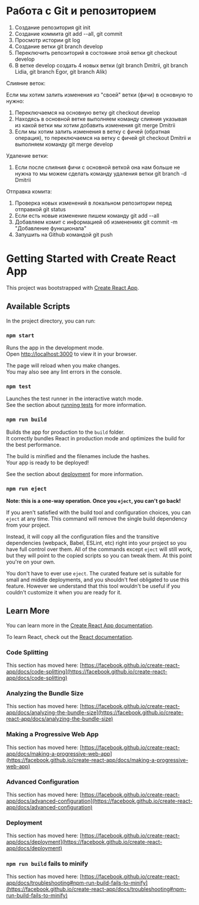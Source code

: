 # Работа с Git и репозиторием

1. Создание репозитория git init
2. Создание коммита git add --all, git commit
3. Просмотр истории git log
4. Создание ветки git branch develop
5. Переключить репозиторий в состояние этой ветки git checkout develop
6. В ветке develop создать 4 новых ветки (git branch Dmitrii, git branch Lidia, git branch Egor, git branch Alik)


Слияние веток:

Если мы хотим залить изменения из "своей" ветки (фичи) в основную то нужно:
1. Переключаемся на основную ветку git checkout develop
2. Находясь в основной ветке выполняем команду слияния указывая из какой ветки мы хотим добавить изменения git merge Dmitrii
3. Если мы хотим залить изменения в ветку с фичей (обратная операция), то переключаемся на ветку с фичей git checkout Dmitrii и выполняем команду git merge develop

Удаление ветки:

1. Если после слияния фичи с основной веткой она нам больше не нужна то мы можем сделать команду удаления ветки git branch -d Dmitrii


Отправка комита:

1. Проверка новых изменений в локальном репозитории перед отправкой git status
2. Если есть новые изменение пишем команду git add --all
3. Добавляем комит с информацией об изменениях git commit -m "Добавление функционала" 
4. Запушить на Github командой git push

# Getting Started with Create React App

This project was bootstrapped with [Create React App](https://github.com/facebook/create-react-app).

## Available Scripts

In the project directory, you can run:

### `npm start`

Runs the app in the development mode.\
Open [http://localhost:3000](http://localhost:3000) to view it in your browser.

The page will reload when you make changes.\
You may also see any lint errors in the console.

### `npm test`

Launches the test runner in the interactive watch mode.\
See the section about [running tests](https://facebook.github.io/create-react-app/docs/running-tests) for more information.

### `npm run build`

Builds the app for production to the `build` folder.\
It correctly bundles React in production mode and optimizes the build for the best performance.

The build is minified and the filenames include the hashes.\
Your app is ready to be deployed!

See the section about [deployment](https://facebook.github.io/create-react-app/docs/deployment) for more information.

### `npm run eject`

**Note: this is a one-way operation. Once you `eject`, you can't go back!**

If you aren't satisfied with the build tool and configuration choices, you can `eject` at any time. This command will remove the single build dependency from your project.

Instead, it will copy all the configuration files and the transitive dependencies (webpack, Babel, ESLint, etc) right into your project so you have full control over them. All of the commands except `eject` will still work, but they will point to the copied scripts so you can tweak them. At this point you're on your own.

You don't have to ever use `eject`. The curated feature set is suitable for small and middle deployments, and you shouldn't feel obligated to use this feature. However we understand that this tool wouldn't be useful if you couldn't customize it when you are ready for it.

## Learn More

You can learn more in the [Create React App documentation](https://facebook.github.io/create-react-app/docs/getting-started).

To learn React, check out the [React documentation](https://reactjs.org/).

### Code Splitting

This section has moved here: [https://facebook.github.io/create-react-app/docs/code-splitting](https://facebook.github.io/create-react-app/docs/code-splitting)

### Analyzing the Bundle Size

This section has moved here: [https://facebook.github.io/create-react-app/docs/analyzing-the-bundle-size](https://facebook.github.io/create-react-app/docs/analyzing-the-bundle-size)

### Making a Progressive Web App

This section has moved here: [https://facebook.github.io/create-react-app/docs/making-a-progressive-web-app](https://facebook.github.io/create-react-app/docs/making-a-progressive-web-app)

### Advanced Configuration

This section has moved here: [https://facebook.github.io/create-react-app/docs/advanced-configuration](https://facebook.github.io/create-react-app/docs/advanced-configuration)

### Deployment

This section has moved here: [https://facebook.github.io/create-react-app/docs/deployment](https://facebook.github.io/create-react-app/docs/deployment)

### `npm run build` fails to minify

This section has moved here: [https://facebook.github.io/create-react-app/docs/troubleshooting#npm-run-build-fails-to-minify](https://facebook.github.io/create-react-app/docs/troubleshooting#npm-run-build-fails-to-minify)
